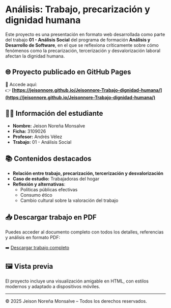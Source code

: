 # Análisis: Trabajo, precarización y dignidad humana

Este proyecto es una presentación en formato web desarrollada como parte del trabajo **01 - Análisis Social** del programa de formación **Análisis y Desarrollo de Software**, en el que se reflexiona críticamente sobre cómo fenómenos como la precarización, tercerización y desvalorización laboral afectan la dignidad humana.

## 🌐 Proyecto publicado en GitHub Pages

📎 Accede aquí:  
👉 **[https://jeisonnore.github.io/Jeisonnore-Trabajo-dignidad-humana/](https://jeisonnore.github.io/Jeisonnore-Trabajo-dignidad-humana/)**

## 🧑‍🎓 Información del estudiante

- **Nombre:** Jeison Noreña Monsalve  
- **Ficha:** 3109026  
- **Profesor:** Andrés Vélez  
- **Trabajo:** 01 - Análisis Social

## 📚 Contenidos destacados

- **Relación entre trabajo, precarización, tercerización y desvalorización**
- **Caso de estudio:** Trabajadoras del hogar
- **Reflexión y alternativas**:
  - Políticas públicas efectivas
  - Consumo ético
  - Cambio cultural sobre la valoración del trabajo

## 📥 Descargar trabajo en PDF

Puedes acceder al documento completo con todos los detalles, referencias y análisis en formato PDF:

➡️ [Descargar trabajo completo](trabajo_precarizacion_dignidad.pdf)

## 🖼️ Vista previa

El proyecto incluye una visualización amigable en HTML, con estilos modernos y adaptado a dispositivos móviles.

---

© 2025 Jeison Noreña Monsalve – Todos los derechos reservados.

